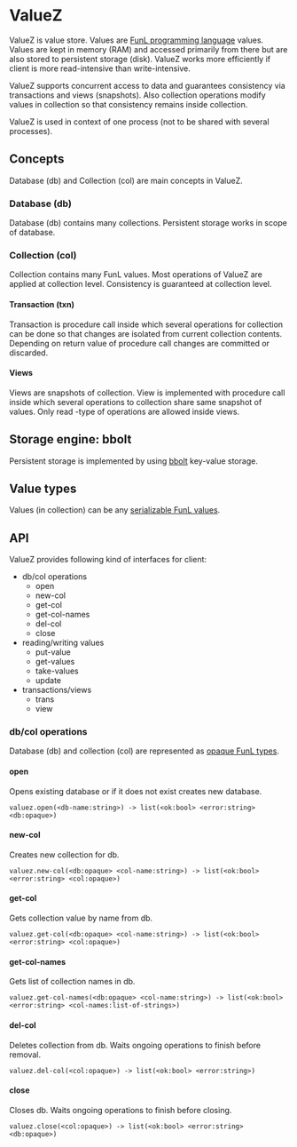 # ValueZ
ValueZ is value store. Values are [FunL programming language](https://github.com/anssihalmeaho/funl) values.
Values are kept in memory (RAM) and accessed primarily from there but are also stored to persistent storage (disk). ValueZ works more efficiently if client is more read-intensive than write-intensive.

ValueZ supports concurrent access to data and guarantees consistency via transactions and views (snapshots). Also collection operations modify values in collection so that consistency remains inside collection.

ValueZ is used in context of one process (not to be shared with several processes).

## Concepts
Database (db) and Collection (col) are main concepts in ValueZ.

### Database (db)
Database (db) contains many collections. Persistent storage works in scope of database.

### Collection (col)
Collection contains many FunL values. Most operations of ValueZ are applied at collection level.
Consistency is guaranteed at collection level.

#### Transaction (txn)
Transaction is procedure call inside which several operations for collection can be done so that changes are isolated from current collection contents. Depending on return value of procedure call changes are committed or discarded.

#### Views
Views are snapshots of collection. View is implemented with procedure call inside which several operations to collection share same snapshot of values. Only read -type of operations are allowed inside views.

## Storage engine: bbolt
Persistent storage is implemented by using [bbolt](https://github.com/etcd-io/bbolt) key-value storage.

## Value types
Values (in collection) can be any [serializable FunL values](https://github.com/anssihalmeaho/funl/wiki/stdser).

## API
ValueZ provides following kind of interfaces for client:

* db/col operations
    * open
    * new-col
    * get-col
    * get-col-names
    * del-col
    * close
* reading/writing values
    * put-value
    * get-values
    * take-values
    * update
* transactions/views
    * trans
    * view

### db/col operations
Database (db) and collection (col) are represented as [opaque FunL types](https://github.com/anssihalmeaho/funl/wiki/Opaque-Value).

#### open
Opens existing database or if it does not exist creates new database.

```
valuez.open(<db-name:string>) -> list(<ok:bool> <error:string> <db:opaque>)
```

#### new-col
Creates new collection for db.

```
valuez.new-col(<db:opaque> <col-name:string>) -> list(<ok:bool> <error:string> <col:opaque>)
```

#### get-col
Gets collection value by name from db.

```
valuez.get-col(<db:opaque> <col-name:string>) -> list(<ok:bool> <error:string> <col:opaque>)
```

#### get-col-names
Gets list of collection names in db.

```
valuez.get-col-names(<db:opaque> <col-name:string>) -> list(<ok:bool> <error:string> <col-names:list-of-strings>)
```

#### del-col
Deletes collection from db. Waits ongoing operations to finish before removal.

```
valuez.del-col(<col:opaque>) -> list(<ok:bool> <error:string>)
```

#### close
Closes db. Waits ongoing operations to finish before closing.

```
valuez.close(<col:opaque>) -> list(<ok:bool> <error:string> <db:opaque>)
```
